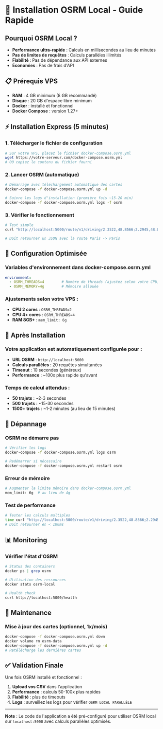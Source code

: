 # 🚀 Installation OSRM Local - Guide Rapide

## Pourquoi OSRM Local ?
- **Performance ultra-rapide** : Calculs en millisecondes au lieu de minutes
- **Pas de limites de requêtes** : Calculs parallèles illimités
- **Fiabilité** : Pas de dépendance aux API externes
- **Économies** : Pas de frais d'API

## 📋 Prérequis VPS
- **RAM** : 4 GB minimum (8 GB recommandé)
- **Disque** : 20 GB d'espace libre minimum
- **Docker** : installé et fonctionnel
- **Docker Compose** : version 1.27+

## ⚡ Installation Express (5 minutes)

### 1. Télécharger le fichier de configuration
```bash
# Sur votre VPS, placez le fichier docker-compose.osrm.yml
wget https://votre-serveur.com/docker-compose.osrm.yml
# OU copiez le contenu du fichier fourni
```

### 2. Lancer OSRM (automatique)
```bash
# Démarrage avec téléchargement automatique des cartes
docker-compose -f docker-compose.osrm.yml up -d

# Suivre les logs d'installation (première fois ~15-20 min)
docker-compose -f docker-compose.osrm.yml logs -f osrm
```

### 3. Vérifier le fonctionnement
```bash
# Test simple
curl "http://localhost:5000/route/v1/driving/2.3522,48.8566;2.2945,48.8583?overview=false"

# Doit retourner un JSON avec la route Paris -> Paris
```

## 🔧 Configuration Optimisée

### Variables d'environnement dans docker-compose.osrm.yml
```yaml
environment:
  - OSRM_THREADS=4        # Nombre de threads (ajustez selon votre CPU)
  - OSRM_MEMORY=4g        # Mémoire allouée
```

### Ajustements selon votre VPS :
- **CPU 2 cores** : `OSRM_THREADS=2`
- **CPU 4+ cores** : `OSRM_THREADS=4`
- **RAM 8GB+** : `mem_limit: 6g`

## 🏁 Après Installation

### Votre application est automatiquement configurée pour :
- **URL OSRM** : `http://localhost:5000`
- **Calculs parallèles** : 20 requêtes simultanées
- **Timeout** : 10 secondes (généreux)
- **Performance** : ~100x plus rapide qu'avant

### Temps de calcul attendus :
- **50 trajets** : ~2-3 secondes
- **500 trajets** : ~15-30 secondes  
- **1500+ trajets** : ~1-2 minutes (au lieu de 15 minutes)

## 🚨 Dépannage

### OSRM ne démarre pas
```bash
# Vérifier les logs
docker-compose -f docker-compose.osrm.yml logs osrm

# Redémarrer si nécessaire
docker-compose -f docker-compose.osrm.yml restart osrm
```

### Erreur de mémoire
```bash
# Augmenter la limite mémoire dans docker-compose.osrm.yml
mem_limit: 6g  # au lieu de 4g
```

### Test de performance
```bash
# Tester les calculs multiples
time curl "http://localhost:5000/route/v1/driving/2.3522,48.8566;2.2945,48.8583?overview=false"
# Doit retourner en < 100ms
```

## 📊 Monitoring

### Vérifier l'état d'OSRM
```bash
# Status des containers
docker ps | grep osrm

# Utilisation des ressources
docker stats osrm-local

# Health check
curl http://localhost:5000/health
```

## 🔄 Maintenance

### Mise à jour des cartes (optionnel, 1x/mois)
```bash
docker-compose -f docker-compose.osrm.yml down
docker volume rm osrm-data
docker-compose -f docker-compose.osrm.yml up -d
# Retélécharge les dernières cartes
```

## ✅ Validation Finale

Une fois OSRM installé et fonctionnel :
1. **Upload vos CSV** dans l'application
2. **Performance** : calculs 50-100x plus rapides
3. **Fiabilité** : plus de timeouts
4. **Logs** : surveillez les logs pour vérifier `OSRM LOCAL PARALLÈLE`

---

**Note** : Le code de l'application a été pré-configuré pour utiliser OSRM local sur `localhost:5000` avec calculs parallèles optimisés.